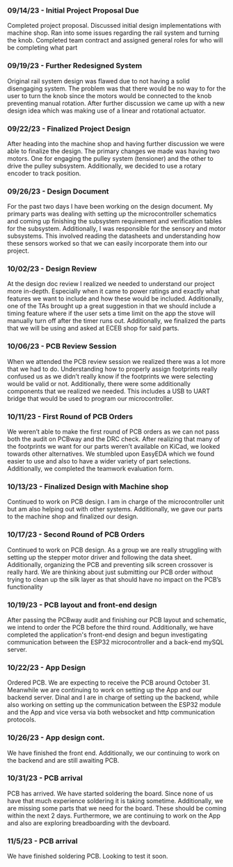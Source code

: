 
<h3>09/14/23 - Initial Project Proposal Due</h3>
Completed project proposal. Discussed initial design implementations with machine shop. Ran into some issues regarding the rail system and turning the knob. Completed team contract and assigned general roles for who will be completing what part

<h3>09/19/23 - Further Redesigned System</h3>
Original rail system design was flawed due to not having a solid disengaging system. The problem was that there would be no way to for the user to turn the knob since the motors would be connected to the knob preventing manual rotation. After further discussion we came up with a new design idea which was making use of a linear and rotational actuator. 

<h3>09/22/23 - Finalized Project Design</h3>
After heading into the machine shop and having further discussion we were able to finalize the design. The primary changes we made was having two motors. One for engaging the pulley system (tensioner) and the other to drive the pulley subsystem. Additionally, we decided to use a rotary encoder to track position. 

<h3>09/26/23 - Design Document </h3>
For the past two days I have been working on the design document. My primary parts was dealing with setting up the microcontroller schematics and coming up finishing the subsystem requirement and verification tables for the subsystem. Additionally, I was responsible for the sensory and motor subsystems. This involved reading the datasheets and understanding how these sensors worked so that we can easily incorporate them into our project. 

<h3>10/02/23 - Design Review </h3>
At the design doc review I realized we needed to understand our project more in-depth. Especially when it came to power ratings and exactly what features we want to include and how these would be included. Additionally, one of the TAs brought up a great suggestion in that we should include a timing feature where if the user sets a time limit on the app the stove will manually turn off after the timer runs out. Additionally, we finalized the parts that we will be using and asked at ECEB shop for said parts. 

<h3>10/06/23 - PCB Review Session</h3>
When we attended the PCB review session we realized there was a lot more that we had to do. Understanding how to properly assign footprints really confused us as we didn’t really know if the footprints we were selecting would be valid or not. Additionally, there were some additionally components that we realized we needed. This includes a USB to UART bridge that would be used to program our microcontroller. 

<h3>10/11/23 - First Round of PCB Orders</h3>
We weren’t able to make the first round of PCB orders as we can not pass both the audit on PCBway and the DRC check. After realizing that many of the footprints we want for our parts weren’t available on KiCad, we looked towards other alternatives. We stumbled upon EasyEDA which we found easier to use and also to have a wider variety of part selections. Additionally, we completed the teamwork evaluation form. 

<h3>10/13/23 - Finalized Design with Machine shop</h3>
Continued to work on PCB design. I am in charge of the microcontroller unit but am also helping out with other systems. Additionally, we gave our parts to the machine shop and finalized our design. 

<h3>10/17/23 - Second Round of PCB Orders</h3>
Continued to work on PCB design. As a group we are really struggling with setting up the stepper motor driver and following the data sheet. Additionally, organizing the PCB and preventing silk screen crossover is really hard. We are thinking about just submitting our PCB order without trying to clean up the silk layer as that should have no impact on the PCB’s functionality

<h3>10/19/23 - PCB layout and front-end design</h3>
After passing the PCBway audit and finishing our PCB layout and schematic, we intend to order the PCB before the third round.
Additionally, we have completed the application's front-end design and begun investigating communication between the ESP32 microcontroller and a back-end mySQL server.

<h3>10/22/23 - App Design</h3>
Ordered PCB. We are expecting to receive the PCB around October 31. Meanwhile we are continuing to work on setting up the App and our backend server. Dinal and I are in charge of setting up the backend, while also working on setting up the communication between the ESP32 module and the App and vice versa via both websocket and http communication protocols. 

<h3>10/26/23 - App design cont. </h3>
We have finished the front end. Additionally, we our continuing to work on the backend and are still awaiting PCB.

<h3>10/31/23 - PCB arrival </h3>
PCB has arrived. We have started soldering the board. Since none of us have that much experience soldering it is taking sometime. Additionally, we are missing some parts that we need for the board. These should be coming within the next 2 days. Furthermore, we are continuing to work on the App and also are exploring breadboarding with the devboard. 

<h3>11/5/23 - PCB arrival </h3>
We have finished soldering PCB. Looking to test it soon. 
